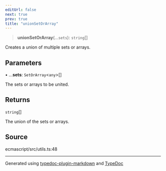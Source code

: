 ```yaml
---
editUrl: false
next: true
prev: true
title: "unionSetOrArray"
---
```


> **unionSetOrArray**(...`sets`): `string`[]

Creates a union of multiple sets or arrays.

## Parameters

• ...**sets**: `SetOrArray`\<`any`\>[]

The sets or arrays to be united.

## Returns

`string`[]

The union of the sets or arrays.

## Source

ecmascript/src/utils.ts:48

***

Generated using [typedoc-plugin-markdown](https://www.npmjs.com/package/typedoc-plugin-markdown) and [TypeDoc](https://typedoc.org/)
